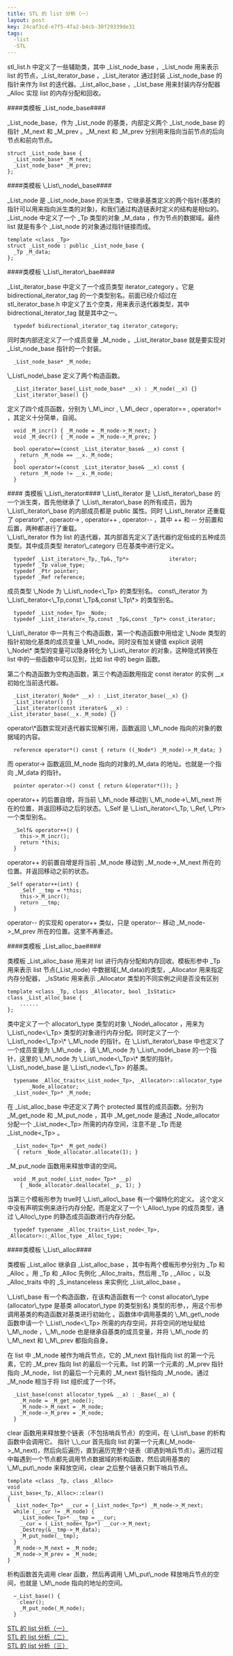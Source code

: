 ```yaml
---
title: STL 的 list 分析（一）
layout: post
key: 24caf3cd-e7f5-4fa2-b4cb-30f29339de31
tags:
  -list 
  -STL 
---
```


stl\_list.h 中定义了一些辅助类，其中 \_List\_node\_base ，\_List\_node 用来表示 list 的节点，\_List\_iterator\_base ，\_List\_iterator 通过封装 \_List\_node\_base 的指针来作为 list 的迭代器。\_List\_alloc\_base ，\_List\_base 用来封装内存分配器 \_Alloc 实现 list 的内存分配和回收。
<div class="cut"></div>

####类模板 \_List\_node\_base####

\_List\_node\_base，作为 _List_node 的基类，内部定义两个 \_List\_node\_base 的指针 \_M\_next 和 \_M\_prev 。_M_next 和 _M_prev 分别用来指向当前节点的后向节点和前向节点。

	struct _List_node_base {
	  _List_node_base* _M_next;
	  _List_node_base* _M_prev;
	};

<div class="cut"></div>
####类模板 \_List\_node\_base####

\_List\_node 是 \_List\_node\_base 的派生类，它继承基类定义的两个指针(基类的指针可以用来指向派生类的对象)，和我们通过构造链表时定义的结构是相似的。\_List\_node 中定义了一个 \_Tp 类型的对象 \_M\_data ，作为节点的数据域。最终 list 就是有多个 \_List\_node <T> 的对象通过指针链接而成。

	template <class _Tp>
	struct _List_node : public _List_node_base {
	  _Tp _M_data;
	};

<div class="cut"></div>
####类模板 \_List\_iterator\_bae####

\_List\_iterator\_base 中定义了一个成员类型 iterator\_category 。它是 bidirectional\_iterator\_tag 的一个类型别名。前面已经介绍过在 stl\_iterator\_base.h 中定义了五个空类，用来表示迭代器类型，其中 bidrectional\_iterator\_tag 就是其中之一。

	  typedef bidirectional_iterator_tag iterator_category; 

同时类内部还定义了一个成员变量 \_M\_node 。\_List\_iterator\_base 就是要实现对 \_List\_node\_base 指针的一个封装。

	  _List_node_base* _M_node;

<div class="cut"></div>
\_List\_node\_base 定义了两个构造函数。

	  _List_iterator_base(_List_node_base* __x) : _M_node(__x) {}
	  _List_iterator_base() {}

<div class="cut"></div>
定义了四个成员函数，分别为 \_M\_incr , \_M\_decr , operator== , operator!= ，其定义十分简单，自阅。

	  void _M_incr() { _M_node = _M_node->_M_next; }
	  void _M_decr() { _M_node = _M_node->_M_prev; }

	  bool operator==(const _List_iterator_base& __x) const {
	    return _M_node == __x._M_node;
	  }
	  bool operator!=(const _List_iterator_base& __x) const {
	    return _M_node != __x._M_node;
	  }

<div class="cut"></div>
#### 类模板 \_List\_iterator####
\_List\_iterator 是 \_List\_iterator\_base 的一个派生类，首先他继承了 \_List\_iterator\_base 的所有成员，因为 \_List\_iterator\_base 的内部成员都是 public 属性。同时 \_List\_iterator 还重载了 operator\* , operaotr-> , operator++ , operator-- ，其中 ++ 和 -- 分前置和后置，两种都进行了重载。

<div class="cut"></div>
\_List\_iterator 作为 list 的迭代器，其内部首先定义了迭代器约定俗成的五种成员类型。其中成员类型 iterator\_category 已在基类中进行定义。 

	  typedef _List_iterator<_Tp,_Tp&,_Tp*>             iterator;
	  typedef _Tp value_type;
	  typedef _Ptr pointer;
	  typedef _Ref reference;

<div class="cut"></div>
成员类型 \_Node 为 \_List\_node<\_Tp> 的类型别名。 const\_iterator 为 \_List\_iterator<\_Tp,const \_Tp&,const \_Tp\*> 的类型别名。

	  typedef _List_node<_Tp> _Node;
	  typedef _List_iterator<_Tp,const _Tp&,const _Tp*> const_iterator;

<div class="cut"></div>
\_List\_iterator 中一共有三个构造函数，第一个构造函数中用给定 \_Node 类型的指针初始化基类的成员变量 \_M\_node。同时没有加关键值 explicit 说明 \_Node\* 类型的变量可以隐身转化为 \_List\_iterator 的对象，这种隐式转换在 list 中的一些函数中可以见到，比如 list 中的 begin 函数。

第二个构造函数为空构造函数，第三个构造函数用指定 const iterator 的实例 \_\_x 初始化当前迭代器。

	  _List_iterator(_Node* __x) : _List_iterator_base(__x) {}
	  _List_iterator() {}
	  _List_iterator(const iterator& __x) : _List_iterator_base(__x._M_node) {}

<div class="cut"></div>
operator\*函数实现对迭代器实现解引用，函数返回 \_M\_node 指向的对象的数据域的内容。

	  reference operator*() const { return ((_Node*) _M_node)->_M_data; }

而 operator-> 函数返回\_M\_node 指向的对象的\_M\_data 的地址。也就是一个指向 \_M\_data 的指针。

	  pointer operator->() const { return &(operator*()); }

<div class="cut"></div>
operator++ 的后置自增，将当前 \_M\_node 移动到 \_M\_node->\_M\_next 所在的位置，并返回移动之后的状态。\_Self 是 \_List\_iterator<\_Tp, \_Ref, \_Ptr> 一个类型别名。

	  _Self& operator++() { 
	    this->_M_incr();
	    return *this;
	  }

operator++ 的前置自增是将当前 \_M\_node 移动到 \_M\_node->\_M\_next 所在的位置。并返回移动之前的状态。

	_Self operator++(int) { 
	    _Self __tmp = *this;
	    this->_M_incr();
	    return __tmp;
	  }

operator-- 的实现和 operator++ 类似，只是 operator-- 移动 \_M\_node->\_M\_prev 所在的位置。这里不再重述。
<div class="cut"></div>

####类模板 \_List\_alloc\_bae####

类模板 \_List\_alloc\_base 用来对 list 进行内存分配和内存回收。模板形参中 \_Tp 用来表示 list 节点(\_List\_node) 中数据域(\_M\_data)的类型，\_Allocator 用来指定内存分配器， \_IsStatic 用来表示 \_Allocator 类型的不同实例之间是否没有区别

	template <class _Tp, class _Allocator, bool _IsStatic>
	class _List_alloc_base {
		......
	};

<div class="cut"></div>
类中定义了一个 allocator\_type 类型的对象 \_Node\_allocator ，用来为 \_List\_node<\_Tp> 类型的对象进行内存分配。同时定义了一个 \_List\_node<\_Tp>\* \_M\_node 的指针。在 \_List\_iterator\_base 中也定义了一个成员变量为 \_M\_node ，该 \_M\_node 为 \_List\_node\_base 的一个指针，这里的 \_M\_node 为 \_List\_node<\_Tp>\* 类型的指针。\_List\_node\_base 是 \_List\_node<\_Tp> 的基类。

	  typename _Alloc_traits<_List_node<_Tp>, _Allocator>::allocator_type
		   _Node_allocator;
	  _List_node<_Tp>* _M_node;

<div class="cut"></div>

在 \_List\_alloc\_base 中还定义了两个 protected 属性的成员函数。分别为 \_M\_get\_node 和 \_M\_put\_node ，其中 \_M\_get\_node 是通过 \_Node\_allocator 分配一个 \_List\_node<\_Tp> 所需的内存空间，注意不是 \_Tp 而是 \_List\_node<\_Tp> 。

	  _List_node<_Tp>* _M_get_node()
	   { return _Node_allocator.allocate(1); }

\_M\_put\_node 函数用来释放申请的空间。

	  void _M_put_node(_List_node<_Tp>* __p)
	    { _Node_allocator.deallocate(__p, 1); }

<div class="cut"></div>
当第三个模板形参为 true时 \_List\_alloc\_base 有一个偏特化的定义。 这个定义中没有声明实例来进行内存分配，而是定义了一个 \_Alloc\_type 的成员类型，通过 \_Alloc\_type 的静态成员函数进行内存分配。

	  typedef typename _Alloc_traits<_List_node<_Tp>, _Allocator>::_Alloc_type _Alloc_type;

<div class="cut"></div>
####类模板 \_List\_alloc####

类模板 \_List\_alloc 继承自 \_List\_alloc\_base ，其中有两个模板形参分别为 \_Tp 和 \_Alloc 。用 \_Tp 和 \_Alloc 先例化 \_Alloc\_traits，然后用 \_Tp , \_Alloc ，以及 \_Alloc\_traits 中的 \_S\_instanceless 来实例化 \_List\_alloc\_base 。

<div class="cut"></div>
\_List\_base 有一个构造函数，在该构造函数有一个 const allocator\_type (allocator\_type 是基类 allocator\_type 的类型别名) 类型的形参，，用这个形参调用基类的构造函数对基类进行初始化 。函数体中调用基类的 \_M\_get\_node 函数申请一个 \_List\_node<\_Tp> 所需的内存空间，并将空间的地址赋给 \_M\_node ，\_M\_node 也是继承自基类的成员变量，并将 \_M\_node 的 \_M\_next 和 \_M\_prev 都指向自身。

在 list 中 \_M\_node 被作为哨兵节点，它的 \_M\_next 指针指向 list 的第一个元素，它的 \_M\_prev 指向 list 的最后一个元素。list 的第一个元素的 \_M\_prev 指针指向 \_M\_node，list 的最后一个元素的 \_M\_next 指针指向 \_M\_node。通过 \_M\_node 相当于将 list 组织成了一个环。

	  _List_base(const allocator_type& __a) : _Base(__a) {
	    _M_node = _M_get_node();
	    _M_node->_M_next = _M_node;
	    _M_node->_M_prev = _M_node;
	  }

<div class="cut"></div>
clear 函数用来释放整个链表（不包括哨兵节点）的空间，在 \_List\_base 的析构函数中会调用它。 指针 \_\_cur 首先指向 list 的第一个元素(_M_node->_M_next)，然后向后遍历，直到遍历完整个链表（即遇到哨兵节点）。遍历过程中每遇到一个节点都先调用节点数据域的析构函数，然后调用基类的 \_M\_put\_node 来释放空间，clear 之后整个链表只剩下哨兵节点。

	template <class _Tp, class _Alloc>
	void 
	_List_base<_Tp,_Alloc>::clear() 
	{
	  _List_node<_Tp>* __cur = (_List_node<_Tp>*) _M_node->_M_next;
	  while (__cur != _M_node) {
	    _List_node<_Tp>* __tmp = __cur;
	    __cur = (_List_node<_Tp>*) __cur->_M_next;
	    _Destroy(&__tmp->_M_data);
	    _M_put_node(__tmp);
	  }
	  _M_node->_M_next = _M_node;
	  _M_node->_M_prev = _M_node;
	}

<div class="cut"></div>
析构函数首先调用 clear 函数，然后再调用 \_M\_put\_node 释放哨兵节点的空间，也就是 \_M\_node 指向的地址的空间。

	  ~_List_base() {
	    clear();
	    _M_put_node(_M_node);
	  }

<div class="cut"></div>

[STL 的 list 分析（一）](../15/list1.html)</br>
[STL 的 list 分析（二）](../15/list2.html)</br>
[STL 的 list 分析（三）](../15/list3.html)</br>
